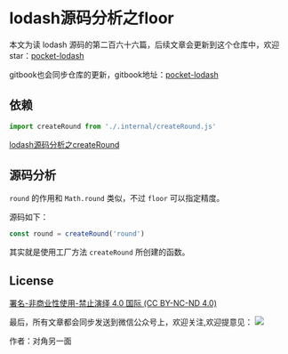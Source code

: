 # lodash源码分析之floor

本文为读 lodash 源码的第二百六十六篇，后续文章会更新到这个仓库中，欢迎 star：[pocket-lodash](https://github.com/yeyuqiudeng/pocket-lodash)

gitbook也会同步仓库的更新，gitbook地址：[pocket-lodash](https://www.gitbook.com/book/yeyuqiudeng/pocket-lodash/details)

## 依赖

```javascript
import createRound from './.internal/createRound.js'
```

[lodash源码分析之createRound](internal/createRound.md)

## 源码分析

`round` 的作用和 `Math.round` 类似，不过 `floor` 可以指定精度。

源码如下：

```javascript
const round = createRound('round')
```

其实就是使用工厂方法 `createRound` 所创建的函数。

## License

[署名-非商业性使用-禁止演绎 4.0 国际 (CC BY-NC-ND 4.0)](http://creativecommons.org/licenses/by-nc-nd/4.0/)

最后，所有文章都会同步发送到微信公众号上，欢迎关注,欢迎提意见：  ![](https://raw.githubusercontent.com/yeyuqiudeng/resource/master/images/qrcode_front-end-article.jpg) 

作者：对角另一面 

